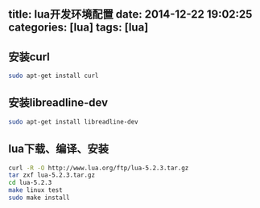 title: lua开发环境配置
date: 2014-12-22 19:02:25
categories: [lua]
tags: [lua]
---
## 安装curl
``` sh
sudo apt-get install curl
```
## 安装libreadline-dev
``` sh
sudo apt-get install libreadline-dev
```
## lua下载、编译、安装
``` sh
curl -R -O http://www.lua.org/ftp/lua-5.2.3.tar.gz
tar zxf lua-5.2.3.tar.gz
cd lua-5.2.3
make linux test
sudo make install
```